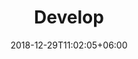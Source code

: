 ---
title: "Develop"
date: 2018-12-29T11:02:05+06:00
icon: "ti-pencil-alt"
description: "develop environment"
type : "docs"
weight : 10
---
